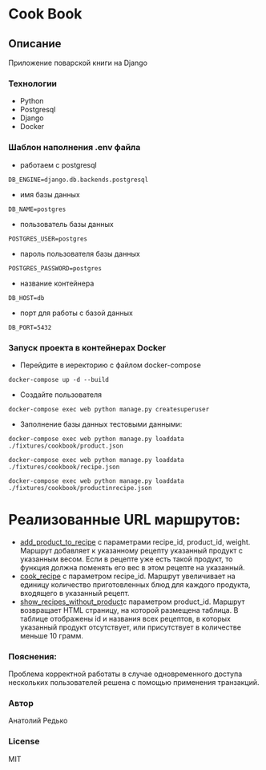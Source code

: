 # Cook Book
## Описание
Приложение поварской книги на Django

### Технологии
- Python
- Postgresql
- Django
- Docker

### Шаблон наполнения .env файла
- работаем с postgresql
```
DB_ENGINE=django.db.backends.postgresql 
```
- имя базы данных
```
DB_NAME=postgres
```
- пользователь базы данных
```
POSTGRES_USER=postgres
```
- пароль пользователя базы данных
```
POSTGRES_PASSWORD=postgres
```
- название контейнера
```
DB_HOST=db
```
- порт для работы с базой данных
```
DB_PORT=5432
```

### Запуск проекта в контейнерах Docker
- Перейдите в иеректорию с файлом docker-compose
```
docker-compose up -d --build 
```
- Создайте пользователя
```
docker-compose exec web python manage.py createsuperuser
```
- Заполнение базы данных тестовыми данными:
```
docker-compose exec web python manage.py loaddata ./fixtures/cookbook/product.json        
```
```
docker-compose exec web python manage.py loaddata ./fixtures/cookbook/recipe.json         
```
```
docker-compose exec web python manage.py loaddata ./fixtures/cookbook/productinrecipe.json
```

# Реализованные URL маршрутов:
- [add_product_to_recipe](http://127.0.0.1/cookbook/add_product_to_recipe) с параметрами recipe_id, product_id, weight. Маршрут добавляет к указанному рецепту указанный продукт с указанным весом. Если в рецепте уже есть такой продукт, то функция должна поменять его вес в этом рецепте на указанный.
- [cook_recipe](http://127.0.0.1/cookbook/cook_recipe) c параметром recipe_id. Маршрут увеличивает на единицу количество приготовленных блюд для каждого продукта, входящего в указанный рецепт.
- [show_recipes_without_product](http://127.0.0.1/cookbook/show_recipes_without_product)с параметром product_id. Маршрут возвращает HTML страницу, на которой размещена таблица. В таблице отображены id и названия всех рецептов, в которых указанный продукт отсутствует, или присутствует в количестве меньше 10 грамм.

### Пояснения:
Проблема корректной работаты в случае одновременного доступа нескольких пользователей решена с помощью применения транзакций.

### Автор
Анатолий Редько

### License
MIT
